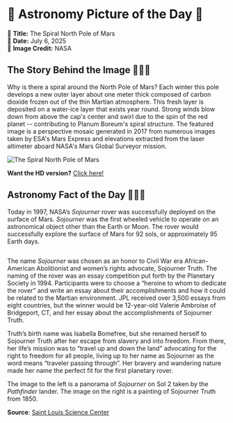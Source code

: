 # 🌌 Astronomy Picture of the Day 🌌
🔭 **Title:** The Spiral North Pole of Mars  
📅 **Date:** July 6, 2025  
📸 **Image Credit:** NASA  

## The Story Behind the Image 🧑‍🚀🔭
Why is there a spiral around the North Pole of Mars?  Each winter this pole develops a new outer layer about one meter thick composed of carbon dioxide frozen out of the thin Martian atmosphere.  This fresh layer is deposited on a water-ice layer that exists year round.  Strong winds blow down from above the cap's center and swirl due to the spin of the red planet -- contributing to Planum Boreum's spiral structure.  The featured image is a perspective mosaic generated in 2017 from numerous images taken by ESA's Mars Express and elevations extracted from the laser altimeter aboard NASA's Mars Global Surveyor mission.

![The Spiral North Pole of Mars](https://apod.nasa.gov/apod/image/2507/MarsNorthPole_MarsExpress_960.jpg)

**Want the HD version?** [Click here!](https://apod.nasa.gov/apod/image/2507/MarsNorthPole_MarsExpress_960.jpg)

## Astronomy Fact of the Day 👩‍🚀🚀 
<p>Today in 1997, NASA’s <i>Sojourner</i> rover was successfully deployed on the surface of Mars. <i>Sojourner</i> was the first wheeled vehicle to operate on an astronomical object other than the Earth or Moon. The rover would successfully explore the surface of Mars for 92 sols, or approximately 95 Earth days.</p>
<p><img src="https://www.slsc.org/wp-content/uploads/2025/07/jul-6.jpg" alt=""/></p>
<p>The name <i>Sojourner</i> was chosen as an honor to Civil War era African-American Abolitionist and women’s rights advocate, Sojourner Truth. The naming of the rover was an essay competition put forth by the Planetary Society in 1994. Participants were to choose a “heroine to whom to dedicate the rover” and write an essay about their accomplishments and how it could be related to the Martian environment. JPL received over 3,500 essays from eight countries, but the winner would be 12-year-old Valerie Ambroise of Bridgeport, CT, and her essay about the accomplishments of Sojourner Truth.</p>
<p>Truth’s birth name was Isabella Bomefree, but she renamed herself to Sojourner Truth after her escape from slavery and into freedom. From there, her life’s mission was to “travel up and down the land” advocating for the right to freedom for all people, living up to her name as Sojourner as the word means “traveler passing through”. Her bravery and wandering nature made her name the perfect fit for the first planetary rover.</p>
<p>The image to the left is a panorama of <i>Sojourner</i> on Sol 2 taken by the <i>Pathfinder</i> lander. The image on the right is a painting of Sojourner Truth from 1850.</p>

**Source**: [Saint Louis Science Center](https://www.slsc.org/astronomy-fact-of-the-day-july-6-2025/)
